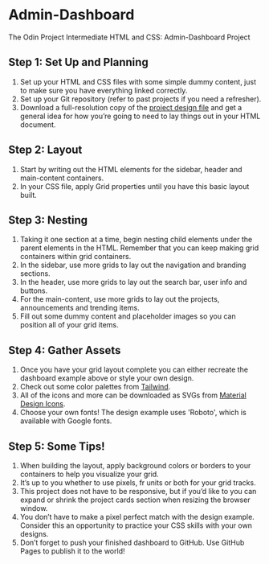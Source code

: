 # Admin-Dashboard
The Odin Project Intermediate HTML and CSS: Admin-Dashboard Project

<h2>Step 1: Set Up and Planning</h2>
<ol>
    <li>Set up your HTML and CSS files with some simple dummy content, just to make sure you have everything linked correctly.</li>
    <li>Set up your Git repository (refer to past projects if you need a refresher).</li>
    <li>Download a full-resolution copy of the <a href="https://cdn.statically.io/gh/TheOdinProject/curriculum/43cc6ab69fdfbef40d431a65677d2144668930ac/intermediate_html_css/grid/project_admin_dashboard/imgs/dashboard-project.png">project design file</a> and get a general idea for how you’re going to need to lay things out in your HTML document.</li>
</ol>
<h2>Step 2: Layout</h2>
<ol>
    <li>Start by writing out the HTML elements for the sidebar, header and main-content containers.</li>
    <li>In your CSS file, apply Grid properties until you have this basic layout built.</li>
</ol>
<h2>Step 3: Nesting</h2>
<ol>
    <li>Taking it one section at a time, begin nesting child elements under the parent elements in the HTML. Remember that you can keep making grid containers within grid containers.</li>
    <li>In the sidebar, use more grids to lay out the navigation and branding sections.</li>
    <li>In the header, use more grids to lay out the search bar, user info and buttons.</li>
    <li>For the main-content, use more grids to lay out the projects, announcements and trending items.</li>
    <li>Fill out some dummy content and placeholder images so you can position all of your grid items.</li>
</ol>
<h2>Step 4: Gather Assets</h2>
<ol>
    <li>Once you have your grid layout complete you can either recreate the dashboard example above or style your own design.</li>
    <li>Check out some color palettes from <a href="https://tailwindcss.com/docs/customizing-colors">Tailwind</a>.</li>
    <li>All of the icons and more can be downloaded as SVGs from <a href="https://materialdesignicons.com/">Material Design Icons</a>.</li>
    <li>Choose your own fonts! The design example uses 'Roboto', which is available with Google fonts.</li>
</ol>
<h2>Step 5: Some Tips!</h2>
<ol>
    <li>When building the layout, apply background colors or borders to your containers to help you visualize your grid.</li>
    <li>It’s up to you whether to use pixels, fr units or both for your grid tracks.</li>
    <li>This project does not have to be responsive, but if you’d like to you can expand or shrink the project cards section when resizing the browser window.</li>
    <li>You don’t have to make a pixel perfect match with the design example. Consider this an opportunity to practice your CSS skills with your own designs.</li>
    <li>Don’t forget to push your finished dashboard to GitHub. Use GitHub Pages to publish it to the world!</li>
</ol>
